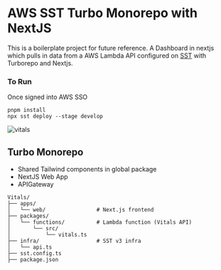# AWS SST Turbo Monorepo with NextJS
This is a boilerplate project for future reference. 
A Dashboard in nextjs which pulls in data from a AWS Lambda API configured on [SST](https://sst.dev/) with Turborepo and Nextjs. 


### To Run 
Once signed into AWS SSO

```
pnpm install
npx sst deploy --stage develop
```

![vitals](https://github.com/user-attachments/assets/63446277-f61a-498b-9afa-7c3fd344fbb3)




## Turbo Monorepo 
- Shared Tailwind components in global package
- NextJS Web App 
- APIGateway 

```
Vitals/
├── apps/
│   └── web/                # Next.js frontend
├── packages/
│   └── functions/          # Lambda function (Vitals API)
│       └── src/
│           └── vitals.ts
├── infra/                  # SST v3 infra
│   └── api.ts
├── sst.config.ts           
├── package.json
```
